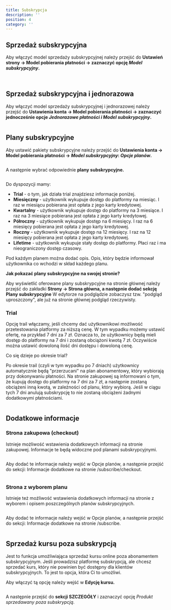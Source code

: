 ```yaml
---
title: Subskrypcja
description: ''
position: 4
category: ''
---
```


## Sprzedaż subskrypcyjna
Aby włączyć model sprzedaży subskrypcyjnej należy przejść do **Ustawień strony -> Model pobierania płatności -> zaznaczyć opcję *Model subskrypcyjny*.**

<br>

## Sprzedaż subskrypcyjna i jednorazowa
Aby włączyć model sprzedaży subskrypcyjnej i jednorazowej należy przejść do **Ustawienia konta -> Model pobierania płatności -> zaznaczyć jednocześnie opcje *Jednorazowe płatności i Model subskrypcyjny*.**

<img src="/img/screen-sub-poj.png" alt=""/>


<br/>

## Plany subskrypcyjne

Aby ustawić pakiety subskrypcyjne należy przejść do **Ustawienia konta -> Model pobierania płatności -> *Model subskrypcyjny*: *Opcje planów*.**

<img src="/img/screen-sub-plany.png" alt=""/>

A następnie wybrać odpowiednie **plany subskrypcyjne.**

<img src="/img/screen-opcja-planow-1.jpg" alt=""/>

Do dyspozycji mamy:

* **Trial** - o tym, jak działa trial znajdziesz informacje poniżej.
* **Miesięczny** - użytkownik wykupuje dostęp do platformy na miesiąc. I raz w miesiącu pobierana jest opłata z jego karty kredytowej.
* **Kwartalny** - użytkownik wykupuje dostęp do platformy na 3 miesiące. I raz na 3 miesiące pobierana jest opłata z jego karty kredytowej.
* **Półroczny** - użytkownik wykupuje dostęp na 6 miesięcy. I raz na 6 miesięcy pobierana jest opłata z jego karty kredytowej.
* **Roczny** - użytkownik wykupuje dostęp na 12 miesięcy. I raz na 12 miesięcy pobierana jest opłata z jego karty kredytowej.
* **Lifetime** - użytkownik wykupuje stały dostęp do platformy. Płaci raz i ma nieograniczony dostęp czasowy. 

Pod każdym planem można dodać opis. Opis, który będzie informował użytkownika co wchodzi w skład każdego planu. 

**Jak pokazać plany subskrypcyjne na swojej stronie?**

Aby wyświetlić oferowane plany subskrypcyjne na stronie głównej należy przejść do zakładki **Strony -> Strona główna, a następnie dodać sekcję Plany subskrypcyjne** W edytorze na podglądzie zobaczysz tzw. "podgląd uproszczony", ale już na stronie głównej podgląd rzeczywisty.


### Trial

Opcję trail włączamy, jeśli chcemy dać użytkownikowi możliwość przetestowania platformy za niższą cenę. W tym wypadku możemy ustawić ofertę, na przykład 7 dni za 7 zł. Oznacza to, że użytkownicy będą mieli dostęp do platformy na 7 dni i zostaną obciążoni kwotą 7 zł. Oczywiście można ustawić dowoloną ilość dni dostępu i dowoloną cenę. 

Co się dzieje po okresie trial?

Po okresie trail (czyli w tym wypadku po 7 dniach) użytkownicy automatycznie będą "przerzucani" na plan abonamentowy, który wybiorają przy dokonywaniu płatności. Na stronie zakupowej są informowani o tym, że kupują dostęp do platformy na 7 dni za 7 zł, a następnie zostaną obciążeni inną kwotą, w zależności od planu, który wybiorą. Jeśli w ciągu tych 7 dni anulują subskrypcję to nie zostaną obciążeni żadnymi dodatkowymi płatnościami. 

<img src="/img/screen-opcja-planow-2.jpg" alt=""/>

<br>

## Dodatkowe informacje

### Strona zakupowa (checkout) 

Istnieje możliwość wstawienia dodatkowych informacji na stronie zakupowej. Informacje te będą widoczne pod planami subskrypcyjnymi. 

<img src="/img/screen-opcja-planow-3.jpg" alt=""/>


Aby dodać te informacje należy wejść w Opcje planów, a następnie przejść do sekcji: Informacje dodatkowe na stronie /subscribe/checkout.

<img src="/img/screen-opcja-planow-4.jpg" alt=""/>

### Strona z wyborem planu

Istnieje też możliwość wstawienia dodatkowych informacji na stronie z wyborem i opisem poszczególnych planów subskrypcyjnych.

<img src="/img/screen-opcja-planow-5.jpg" alt=""/>


Aby dodać te informacje należy wejść w Opcje planów, a następnie przejść do sekcji: Informacje dodatkowe na stronie /subscribe.

<img src="/img/screen-opcja-planow-6.jpg" alt=""/>

<br/>

## Sprzedaż kursu poza subskrypcją

Jest to funkcja umożliwiająca sprzedaż kursu online poza abonamentem subskrypcyjnym. Jeśli prowadzisz platformę subskrypcją, ale chcesz sprzedać kurs, który nie powinien być dostępny dla klientów subskrypcyjnych. To jest to opcja, która Ci to umożliwi. 

Aby włączyć tą opcję należy wejść w **Edycję kursu.** 

<img src="/img/screen-edycja-kursu.jpg" alt=""/>

A następnie przejść do **sekcji SZCZEGÓŁY** i zaznaczyć opcję *Produkt sprzedawany poza subskrypcją*. 

<img src="/img/screen-poza-subskrypcja.png" alt=""/>
